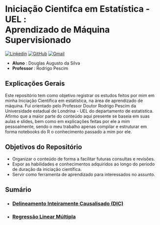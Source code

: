 # Iniciação Cientifca em Estatística - UEL : <br/> Aprendizado de Máquina Supervisionado
[![Linkedin](https://img.shields.io/badge/LinkedIn-0077B5?style=for-the-badge&logo=linkedin&logoColor=white)](https://www.linkedin.com/in/dougaugsilva/)
[![GitHub](https://img.shields.io/badge/github-%23121011.svg?style=for-the-badge&logo=github&logoColor=white)](https://github.com/DougAugSilva)
[![Gmail](https://img.shields.io/badge/Gmail-D14836?style=for-the-badge&logo=gmail&logoColor=white)](mailto:douglasaugustosilva323@gmail.com)

- **Aluno** : Douglas Augusto da Silva
- **Professor** : Rodrigo Pescim
## Explicações Gerais
Este repositório tem como objetivo registrar os estudos feitos por mim em minha Iniciação Científica em estatística, na área de aprendizado de máquina. Fui orientado pelo Professor Doutor Rodrigo Pescim da Universidade estadual de Londrina - UEL do departamento de estatística. Afirmo que a maior parte do conteúdo aqui presente se baseia em suas aulas e slides, bem como em explicações feitas por ele a mim pessoalmente, sendo o meu trabalho apenas compilar e estruturar em  forma notebooks do R o conhecimento passado a  mim por ele.

## Objetivos do Repositório
- Organizar o conteúdo de forma a facilitar futuras consultas e revisões.
- Expor as habilidades e conhecimentos adquiridos ao longo do período de duração da iniciação científica.
- Servir como ferramenta de aprendizado para interessados no assunto.

## Sumário
- ### [Delineamento Inteiramente Causalisado (DIC)](https://github.com/DougAugSilva/IC_estatistica_modelos_de_regressao/blob/main/Delineamento_Inteiramente_Causalisado_(DIC)_no_R.ipynb)
- ### [Regressão Linear Múltipla](https://github.com/DougAugSilva/IC_estatistica_modelos_de_regressao/blob/main/Regress%C3%A3o_Linear_Multipla.ipynb)
